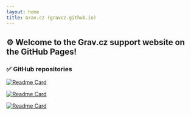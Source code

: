 ```yaml
---
layout: home
title: Grav.cz (gravcz.github.io)
---
```


## ⚙️ Welcome to the Grav.cz support website on the GitHub Pages!

### ✅ GitHub repositories

[![Readme Card](https://github-readme-stats.vercel.app/api/pin/?username=petira&repo=grav-plugin-stamp)](https://github.com/petira/grav-plugin-stamp)

[![Readme Card](https://github-readme-stats.vercel.app/api/pin/?username=petira&repo=grav-plugin-timestamp)](https://github.com/petira/grav-plugin-timestamp)

[![Readme Card](https://github-readme-stats.vercel.app/api/pin/?username=petira&repo=grav-plugin-cnb-exchange-rates)](https://github.com/petira/grav-plugin-cnb-exchange-rates)
